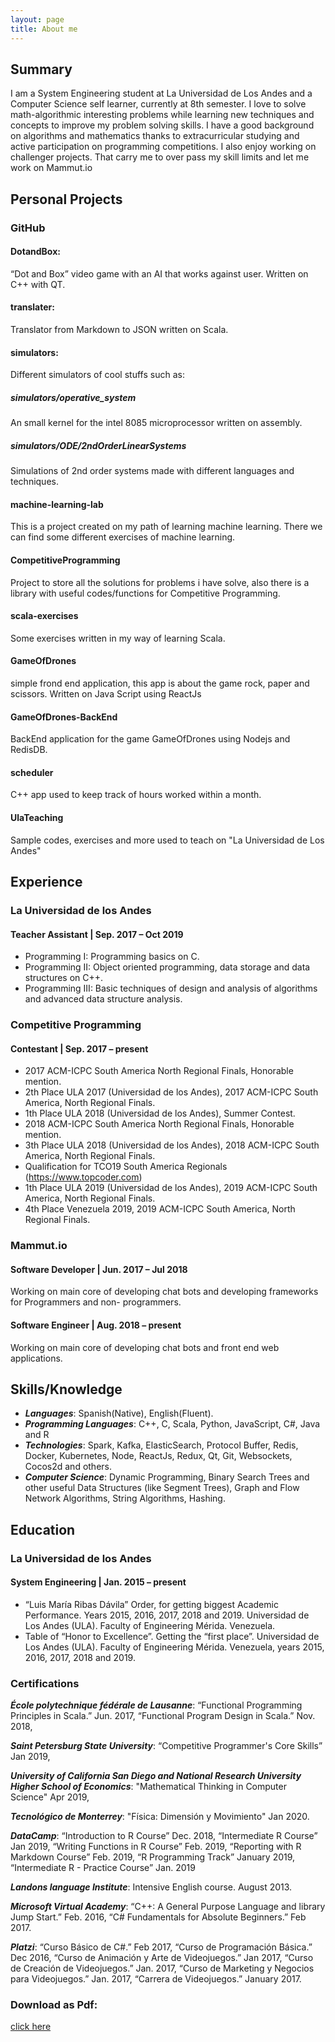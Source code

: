 ```yaml
---
layout: page
title: About me
---
```


## Summary
I am a System Engineering student at La Universidad de Los Andes and a Computer Science self learner,
currently at 8th semester. I love to solve math-algorithmic interesting problems while learning new
techniques and concepts to improve my problem solving skills. I have a good background on algorithms and
mathematics thanks to extracurricular studying and active participation on programming competitions. I also
enjoy working on challenger projects. That carry me to over pass my skill limits and let me work on
Mammut.io

## Personal Projects
### GitHub
#### DotandBox: 
“Dot and Box” video game with an AI that works against user. Written on C++ with QT.
#### translater: 
Translator from Markdown to JSON written on Scala.
#### simulators:
Different simulators of cool stuffs such as:
##### simulators/operative_system
An small kernel for the intel 8085 microprocessor written on assembly.
##### simulators/ODE/2ndOrderLinearSystems
Simulations of 2nd order systems made with different languages and techniques.
#### machine-learning-lab
This is a project created on my path of learning machine learning. There we can find some different exercises 
of machine learning.
#### CompetitiveProgramming
Project to store all the solutions for problems i have solve, also there is a library with useful codes/functions 
for Competitive Programming.
#### scala-exercises
Some exercises written in my way of learning Scala.
#### GameOfDrones
simple frond end application, this app is about the game rock, paper and scissors. Written on Java Script using ReactJs
#### GameOfDrones-BackEnd
BackEnd application for the game GameOfDrones using Nodejs and RedisDB.
#### scheduler
C++ app used to keep track of hours worked within a month.
#### UlaTeaching
Sample codes, exercises and more used to teach on "La Universidad de Los Andes"


## Experience
### La Universidad de los Andes
#### Teacher Assistant | Sep. 2017 – Oct 2019
* Programming I: Programming basics on C.
* Programming II: Object oriented programming, data storage and data structures on C++.
* Programming III: Basic techniques of design and analysis of algorithms and advanced data structure analysis.

### Competitive Programming
#### Contestant | Sep. 2017 – present
* 2017 ACM-ICPC South America North Regional Finals, Honorable mention.
* 2th Place ULA 2017 (Universidad de los Andes), 2017 ACM-ICPC South America, North Regional Finals.
* 1th Place ULA 2018 (Universidad de los Andes), Summer Contest.
* 2018 ACM-ICPC South America North Regional Finals, Honorable mention.
* 3th Place ULA 2018 (Universidad de los Andes), 2018 ACM-ICPC South America, North Regional Finals.
* Qualification for TCO19 South America Regionals (https://www.topcoder.com)
* 1th Place ULA 2019 (Universidad de los Andes), 2019 ACM-ICPC South America, North Regional Finals.
* 4th Place Venezuela 2019, 2019 ACM-ICPC South America, North Regional Finals.

### Mammut.io
#### Software Developer | Jun. 2017 – Jul 2018
Working on main core of developing chat bots and developing frameworks for Programmers and non-
programmers.
#### Software Engineer | Aug. 2018 – present
Working on main core of developing chat bots and front end web applications.

## Skills/Knowledge
* ***Languages***: Spanish(Native), English(Fluent).
* ***Programming Languages***: C++, C, Scala, Python, JavaScript, C#, Java and R
* ***Technologies***: Spark, Kafka, ElasticSearch, Protocol Buffer, Redis, Docker, Kubernetes, Node, ReactJs, Redux, Qt, Git, Websockets, Cocos2d and others.
* ***Computer Science***: Dynamic Programming, Binary Search Trees and other useful Data Structures (like Segment Trees), Graph and Flow Network Algorithms, String Algorithms, Hashing.

## Education
### La Universidad de los Andes
#### System Engineering | Jan. 2015 – present
* “Luis María Ribas Dávila” Order, for getting biggest Academic Performance. Years 2015, 2016, 2017, 2018 and 2019. Universidad de Los Andes (ULA). Faculty of Engineering Mérida. Venezuela.
* Table of “Honor to Excellence”. Getting the “first place”. Universidad de Los Andes (ULA). Faculty of Engineering Mérida. Venezuela, years 2015, 2016, 2017, 2018 and 2019.

### Certifications
***École polytechnique fédérale de Lausanne***: “Functional Programming Principles in Scala.” Jun. 2017, “Functional Program Design in Scala.” Nov. 2018, 

***Saint Petersburg State University***:
“Competitive Programmer's Core Skills” Jan 2019, 

***University of California San Diego and National Research University Higher School of Economics***:
"Mathematical Thinking in Computer Science" Apr 2019,

***Tecnológico de Monterrey***:
"Física: Dimensión y Movimiento" Jan 2020.

***DataCamp***: “Introduction to R Course” Dec. 2018, “Intermediate R Course” Jan 2019, “Writing Functions in R Course” Feb. 2019, “Reporting with R Markdown Course” Feb. 2019, “R Programming Track” January 2019, “Intermediate R - Practice Course” Jan. 2019

***Landons language Institute***: Intensive English course. August 2013.

***Microsoft Virtual Academy***: “C++: A General Purpose Language and library Jump Start.” Feb. 2016, “C# Fundamentals for Absolute Beginners.” Feb 2017.

***Platzi***: “Curso Básico de C#.” Feb 2017, “Curso de Programación Básica.” Dec 2016, “Curso de Animación y Arte de Videojuegos.” Jan 2017, “Curso de Creación de Videojuegos.” Jan. 2017, “Curso de Marketing y Negocios para Videojuegos.” Jan. 2017, “Carrera de Videojuegos.” January 2017.

### Download as Pdf:
[click here](https://github.com/juankipedia/juankipedia.github.io/raw/master/resume.pdf)

